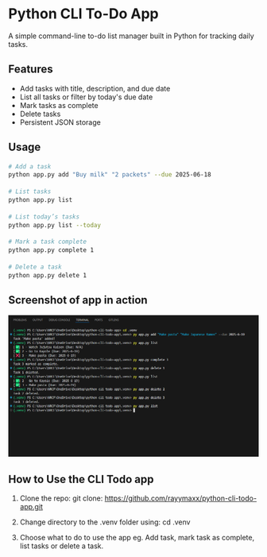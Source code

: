 # Python CLI To-Do App

A simple command-line to-do list manager built in Python for tracking daily tasks.

## Features
- Add tasks with title, description, and due date
- List all tasks or filter by today's due date
- Mark tasks as complete
- Delete tasks
- Persistent JSON storage

## Usage

```bash
# Add a task
python app.py add "Buy milk" "2 packets" --due 2025-06-18

# List tasks
python app.py list

# List today’s tasks
python app.py list --today

# Mark a task complete
python app.py complete 1

# Delete a task
python app.py delete 1

```

## Screenshot of app in action
![Screenshot of todo list cli app](image.png)

## How to Use the CLI Todo app

1. Clone the repo:
    git clone:  https://github.com/rayymaxx/python-cli-todo-app.git

2. Change directory to the .venv folder using:
    cd .venv

3. Choose what to do to use the app eg. Add task, mark task as complete, list tasks or delete a task.
